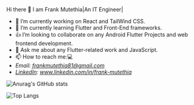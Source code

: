   Hi there 👋 I am Frank Mutethia|An IT Engineer| 

- 🔭 I’m currently working on React and TailWind CSS.
- 🌱 I’m currently learning Flutter and Front-End frameworks.
- 👍 I’m looking to collaborate on any Android Flutter Projects and web frontend development.
- 💬 Ask me about any Flutter-related work and JavaScript.
- 📫 How to reach me:💻
 -   *Email: frankmutethia81@gmail.com*
 -  *[LinkedIn](www.linkedin.com/in/frank-mutethia): www.linkedin.com/in/frank-mutethia*
<!-- - ⚡ Fun fact: A dollar might just make that lane switch. -->

![Anurag's GitHub stats](https://github-readme-stats.vercel.app/api?username=frankmutethia&theme=blue-green&show_icons=true)


![Top Langs](https://github-readme-stats.vercel.app/api/top-langs/?username=anuraghazra&layout=compact)
